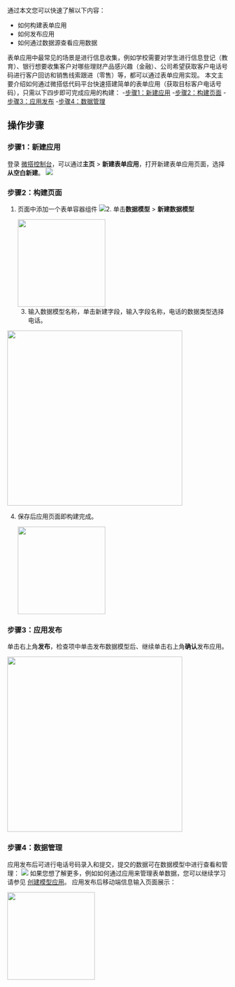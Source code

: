 通过本文您可以快速了解以下内容：

- 如何构建表单应用
- 如何发布应用
- 如何通过数据源查看应用数据

表单应用中最常见的场景是进行信息收集，例如学校需要对学生进行信息登记（教育）、银行想要收集客户对哪些理财产品感兴趣（金融）、公司希望获取客户电话号码进行客户回访和销售线索跟进（零售）等，都可以通过表单应用实现。
本文主要介绍如何通过微搭低代码平台快速搭建简单的表单应用（获取目标客户电话号码），只需以下四步即可完成应用的构建：
<dx-steps>
-[步骤1：新建应用](#1)
-[步骤2：构建页面](#2)
-[步骤3：应用发布](#3)
-[步骤4：数据管理](#4)
</dx-steps>



## 操作步骤

[](id:1)

### 步骤1：新建应用

登录 [微搭控制台](https://console.cloud.tencent.com/lowcode)，可以通过**主页** > **新建表单应用**，打开新建表单应用页面，选择**从空白新建**。
![](https://qcloudimg.tencent-cloud.cn/raw/10f3deb5e9e3c085b05af44f39748e4d.jpg)

[](id:2)

### 步骤2：构建页面

1. 页面中添加一个表单容器组件
   ![](https://qcloudimg.tencent-cloud.cn/raw/775b4d611b8e070f9776ba18303903ee.png)2. 单击**数据模型** > **新建数据模型**

   <img src="https://qcloudimg.tencent-cloud.cn/raw/393a85b757fe65305dd90c9511c46bb1.png" style="width: 200px"/>

   3. 输入数据模型名称，单击新建字段，输入字段名称，电话的数据类型选择电话。

<img src="https://qcloudimg.tencent-cloud.cn/raw/f14d95ca6c34430cac991bf180396523.png" style="width: 400px"/>

4. 保存后应用页面即构建完成。

   <img src="https://qcloudimg.tencent-cloud.cn/raw/72eaf490ddaccf42c23ed23aaf82c5ab.png" style="width: 200px"/>

[](id:3)

### 步骤3：应用发布

单击右上角**发布**，检查项中单击发布数据模型后、继续单击右上角**确认**发布应用。

<img src="https://qcloudimg.tencent-cloud.cn/raw/6634a2445782659552170cc440677ed4.png" style="width: 400px"/>

[](id:4)

### 步骤4：数据管理

应用发布后可进行电话号码录入和提交，提交的数据可在数据模型中进行查看和管理：
![](https://qcloudimg.tencent-cloud.cn/raw/be1651a6c18eaeba5bb358cd176511cf.jpg)
如果您想了解更多，例如如何通过应用来管理表单数据，您可以继续学习请参见 [创建模型应用](https://cloud.tencent.com/document/product/1301/67252)。
应用发布后移动端信息输入页面展示：

<img src="https://qcloudimg.tencent-cloud.cn/raw/72eaf490ddaccf42c23ed23aaf82c5ab.png" style="width: 200px"/>
